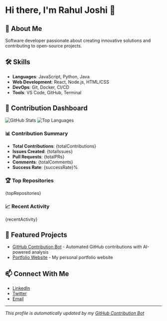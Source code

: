 # Hi there, I'm Rahul Joshi 👋

## 🚀 About Me
Software developer passionate about creating innovative solutions and contributing to open-source projects.

## 🛠️ Skills
- **Languages**: JavaScript, Python, Java
- **Web Development**: React, Node.js, HTML/CSS
- **DevOps**: Git, Docker, CI/CD
- **Tools**: VS Code, GitHub, Terminal

## 🤖 Contribution Dashboard
![GitHub Stats](https://github-readme-stats.vercel.app/api?username=Rahuljoshi07&show_icons=true&theme=radical)
![Top Languages](https://github-readme-stats.vercel.app/api/top-langs/?username=Rahuljoshi07&layout=compact&theme=radical)

### 📊 Contribution Summary
- **Total Contributions**: {totalContributions}
- **Issues Created**: {totalIssues}
- **Pull Requests**: {totalPRs}
- **Comments**: {totalComments}
- **Success Rate**: {successRate}%

### 🏆 Top Repositories
{topRepositories}

### 📈 Recent Activity
{recentActivity}

## 🌟 Featured Projects
- [GitHub Contribution Bot](https://github.com/Rahuljoshi07/github-contribution-bot) - Automated GitHub contributions with AI-powered analysis
- [Portfolio Website](https://github.com/Rahuljoshi07/Portfolio-Website) - My personal portfolio website

## 📫 Connect With Me
- [LinkedIn](https://linkedin.com/in/rahuljoshi07)
- [Twitter](https://twitter.com/rahuljoshi07)
- [Email](mailto:your-email@example.com)

---
*This profile is automatically updated by my [GitHub Contribution Bot](https://github.com/Rahuljoshi07/github-contribution-bot)*
